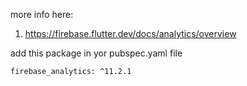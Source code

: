 more info here:

1. https://firebase.flutter.dev/docs/analytics/overview

add this package in yor pubspec.yaml file

    firebase_analytics: ^11.2.1